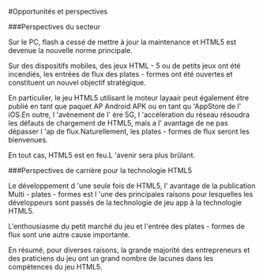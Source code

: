 #Opportunités et perspectives

###Perspectives du secteur

Sur le PC, flash a cessé de mettre à jour la maintenance et HTML5 est devenue la nouvelle norme principale.

Sur des dispositifs mobiles, des jeux HTML - 5 ou de petits jeux ont été incendiés, les entrées de flux des plates - formes ont été ouvertes et constituent un nouvel objectif stratégique.

En particulier, le jeu HTML5 utilisant le moteur layaair peut également être publié en tant que paquet AP Android APK ou en tant qu 'AppStore de l' iOS.En outre, l 'avènement de l' ère 5G, l 'accélération du réseau résoudra les défauts de chargement de HTML5, mais a l' avantage de ne pas dépasser l 'ap de flux.Naturellement, les plates - formes de flux seront les bienvenues.

En tout cas, HTML5 est en feu.L 'avenir sera plus brûlant.

###Perspectives de carrière pour la technologie HTML5

Le développement d 'une seule fois de HTML5, l' avantage de la publication Multi - plates - formes est l 'une des principales raisons pour lesquelles les développeurs sont passés de la technologie de jeu app à la technologie HTML5.

L'enthousiasme du petit marché du jeu et l'entrée des plates - formes de flux sont une autre cause importante.

En résumé, pour diverses raisons, la grande majorité des entrepreneurs et des praticiens du jeu ont un grand nombre de lacunes dans les compétences du jeu HTML5.

